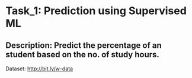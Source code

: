# Task_1: Prediction using Supervised ML
## Description: Predict the percentage of an student based on the no. of study hours.
Dataset:  http://bit.ly/w-data


